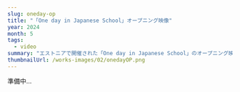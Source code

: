 ```yaml
---
slug: oneday-op
title: "「One day in Japanese School」オープニング映像"
year: 2024
month: 5
tags:
  - video
summary: "エストニアで開催された「One day in Japanese School」のオープニング映像を制作しました。"
thumbnailUrl: /works-images/02/onedayOP.png
---
```



準備中...